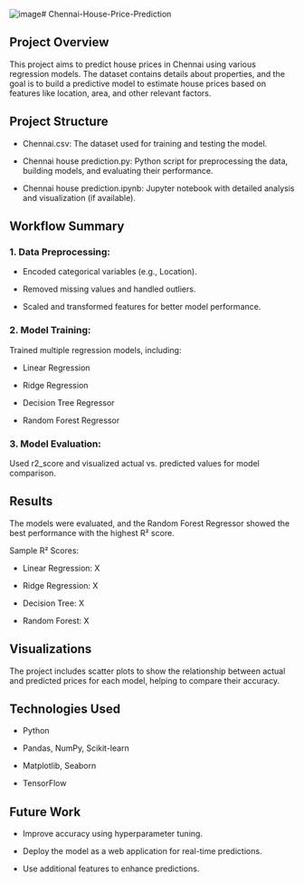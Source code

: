 ![image](https://github.com/user-attachments/assets/dcead336-3c0d-4426-9177-446f4052eb18)# Chennai-House-Price-Prediction

## Project Overview
This project aims to predict house prices in Chennai using various regression models. The dataset contains details about properties, and the goal is to build a predictive model to estimate house prices based on features like location, area, and other relevant factors.

## Project Structure
- Chennai.csv: The dataset used for training and testing the model.

- Chennai house prediction.py: Python script for preprocessing the data, building models, and evaluating their performance.

- Chennai house prediction.ipynb: Jupyter notebook with detailed analysis and visualization (if available).

## Workflow Summary
### 1. Data Preprocessing:
- Encoded categorical variables (e.g., Location).

- Removed missing values and handled outliers.

- Scaled and transformed features for better model performance.

### 2. Model Training:
Trained multiple regression models, including:

- Linear Regression

- Ridge Regression

- Decision Tree Regressor

- Random Forest Regressor

### 3. Model Evaluation:
Used r2_score and visualized actual vs. predicted values for model comparison.

## Results
The models were evaluated, and the Random Forest Regressor showed the best performance with the highest R² score.

Sample R² Scores:

- Linear Regression: X

- Ridge Regression: X

- Decision Tree: X

- Random Forest: X

## Visualizations
The project includes scatter plots to show the relationship between actual and predicted prices for each model, helping to compare their accuracy.

## Technologies Used
- Python 

- Pandas, NumPy, Scikit-learn

- Matplotlib, Seaborn

- TensorFlow

## Future Work
- Improve accuracy using hyperparameter tuning.

- Deploy the model as a web application for real-time predictions.

- Use additional features to enhance predictions.

